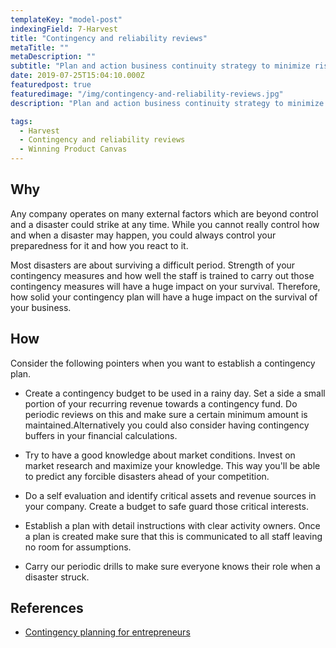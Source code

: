 ```yaml
---
templateKey: "model-post"
indexingField: 7-Harvest
title: "Contingency and reliability reviews"
metaTitle: ""
metaDescription: ""
subtitle: "Plan and action business continuity strategy to minimize risks, considering technical, market and environmental factors"
date: 2019-07-25T15:04:10.000Z
featuredpost: true
featuredimage: "/img/contingency-and-reliability-reviews.jpg"
description: "Plan and action business continuity strategy to minimize business risks. Consider technical, market and environmental factors. Ensure that various drills are being done to make sure the readiness."

tags:
  - Harvest
  - Contingency and reliability reviews
  - Winning Product Canvas
---
```


## Why

Any company operates on many external factors which are beyond control and a disaster could strike at any time. While you cannot really control how and when a disaster may happen, you could always control your preparedness for it and how you react to it.

Most disasters are about surviving a difficult period. Strength of your contingency measures and how well the staff is trained to carry out those contingency measures will have a huge impact on your survival. Therefore, how solid your contingency plan will have a huge impact on the survival of your business.


## How

Consider the following pointers when you want to establish a contingency plan.

- Create a contingency budget to be used in a rainy day. Set a side a small portion of your recurring revenue towards a contingency fund. Do periodic reviews on this and make sure a certain minimum amount is maintained.Alternatively you could also consider having contingency buffers in your financial calculations.

- Try to have a good knowledge about market conditions. Invest on market research and maximize your knowledge. This way you'll be able to predict any forcible disasters ahead of your competition.

- Do a self evaluation and identify critical assets and revenue sources in your company. Create a budget to safe guard those critical interests.

- Establish a plan with detail instructions with clear activity owners. Once a plan is created make sure that this is communicated to all staff leaving no room for assumptions.

- Carry our periodic drills to make sure everyone knows their role when a disaster struck.

## References

- [Contingency planning for entrepreneurs](https://minutehack.com/guides/contingency-planning-for-entrepreneurs)

